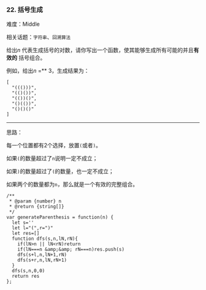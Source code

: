 ### 22. 括号生成

难度：Middle

相关话题：`字符串`、`回溯算法`

给出*n* 代表生成括号的对数，请你写出一个函数，使其能够生成所有可能的并且**有效的** 括号组合。



例如，给出*n* =** 3，生成结果为：





```
[
  "((()))",
  "(()())",
  "(())()",
  "()(())",
  "()()()"
]

```



-----

思路：

每一个位置都有2个选择，放置`(`或者`)`。

如果`(`的数量超过了`n`说明一定不成立；

如果`)`的数量超过了`(`的数量，也一定不成立；

如果两个的数量都为`n`，那么就是一个有效的完整组合。


```
/**
 * @param {number} n
 * @return {string[]}
 */
var generateParenthesis = function(n) {
  let s=''
  let l="(",r=")"
  let res=[]
  function dfs(s,n,lN,rN){
    if(lN>n || lN<rN)return
    if(lN===n &amp;&amp; rN===n)res.push(s)
    dfs(s+l,n,lN+1,rN)
    dfs(s+r,n,lN,rN+1)
  }
  dfs(s,n,0,0)
  return res
};



```

